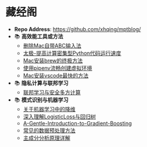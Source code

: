 # 藏经阁
 - **Repo Address**: https://github.com/xhqing/mptblog/
 - :books: **高效能工具或方法**
   - [删除Mac自带ABC输入法](post/高效能工具或方法/删除Mac自带ABC输入法.md)
   - [太极-提高计算密集型Python代码运行速度](post/高效能工具或方法/太极-提高计算密集型Python代码运行速度.md)
   - [Mac安装brew的终极方法](post/高效能工具或方法/Mac安装brew的终极方法.md)
   - [使用pipenv流畅创建虚拟环境](post/高效能工具或方法/使用pipenv流畅创建虚拟环境.md)
   - [Mac安装vscode最快的方法](post/高效能工具或方法/Mac安装vscode最快的方法.md)
 - :books: **隐私计算与联邦学习**
   - [联邦学习与安全多方计算](post/隐私计算与联邦学习/联邦学习与安全多方计算.md)
 - :books: **模式识别与机器学习**
   - [关于机器学习中的降维](post/模式识别与机器学习/关于机器学习中的降维.md)
   - [深入理解LogisticLoss与回归树](post/模式识别与机器学习/深入理解LogisticLoss与回归树.md)
   - [A-Gentle-Introduction-to-Gradient-Boosting](post/模式识别与机器学习/A-Gentle-Introduction-to-Gradient-Boosting.md)
   - [常见的数据预处理方法](post/模式识别与机器学习/常见的数据预处理方法.md)
   - [主成分分析原理详解](post/模式识别与机器学习/主成分分析原理详解.md)
